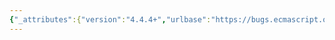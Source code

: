 ```yaml
---
{"_attributes":{"version":"4.4.4+","urlbase":"https://bugs.ecmascript.org/","maintainer":"dherman@mozilla.com"},"bug":{"bug_id":3296,"creation_ts":"2014-10-20 07:20:00 -0700","short_desc":"Typos in 15.2.1.16 header","delta_ts":"2015-07-10 08:34:20 -0700","product":"Draft for 6th Edition","component":"editorial issue","version":"Rev 28: October 14, 2014 Draft","rep_platform":"All","op_sys":"All","bug_status":"RESOLVED","resolution":"FIXED","priority":"Normal","bug_severity":"enhancement","everconfirmed":true,"reporter":{"uid":"arv","name":"Erik Arvidsson"},"assigned_to":{"uid":"allen","name":"Allen Wirfs-Brock"},"cc":"erik.arvidsson","long_desc":[{"commentid":10529,"comment_count":0,"who":{"uid":"arv","name":"Erik Arvidsson"},"bug_when":"2014-10-20 07:20:07 -0700","thetext":"15.2.1.16 Stati Semantics: ParseModuleAndImports ( realm, moduleName. visited )\n\nshould be\n\n15.2.1.16 Static Semantics: ParseModuleAndImports ( realm, moduleName, visited )\n\nmissin \"c\" and \".\" -> \",\""},{"commentid":10532,"comment_count":1,"who":{"uid":"allen","name":"Allen Wirfs-Brock"},"bug_when":"2014-10-20 09:35:17 -0700","thetext":"fixed in rev29 editor's draft"},{"commentid":10869,"comment_count":2,"who":{"uid":"allen","name":"Allen Wirfs-Brock"},"bug_when":"2014-12-07 14:35:03 -0800","thetext":"fixed in rev29"}]}}
---
```

